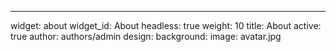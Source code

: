 ---
widget: about
widget_id: About
headless: true
weight: 10
title: About
active: true
author: authors/admin
design:
  background:
    image: avatar.jpg
    
